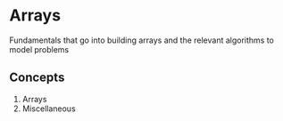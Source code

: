 # Arrays
Fundamentals that go into building arrays and the relevant algorithms to model problems

## Concepts
1. Arrays
2. Miscellaneous


